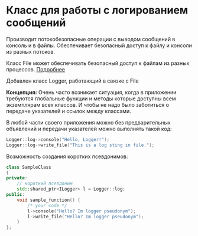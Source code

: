 # Класс для работы с логированием сообщений

Производит потокобезопасные операции с выводом сообщений в консоль и в файлы. Обеспечивает безопасный доступ к файлу и консоли из разных потоков.

Класс File может обеспечивать безопасный доступ к файлам из разных процессов. [Подробнее](https://gitverse.ru/MaksMN/FileActionsCPP)

Добавлен класс Logger, работающий в связке с File

**Концепция:**
 Очень часто возникает ситуация, когда в приложении требуются глобальные функции и методы которые доступны всем экземплярам всех классов. И чтобы не надо было заботиться о передаче указателей и ссылок между классами.

В любой части своего приложения можно без предварительных объявлений и передачи указателей можно выполнять такой код:
```cpp
Logger::log->console("Hello, Logger!");
Logger::log->write_file("This is a log sting in file.");
```

Возможность создания коротких псевдонимов:
```cpp
class SampleClass
{
private:
    // короткий псевдоним
    std::shared_ptr<ILogger> l = Logger::log;
public:
    void sample_function() {
        /* your code */
        l->console("Hello? Im logger pseudonym");
        l->write_file("Hello? Im logger pseudonym");
    }
};
```